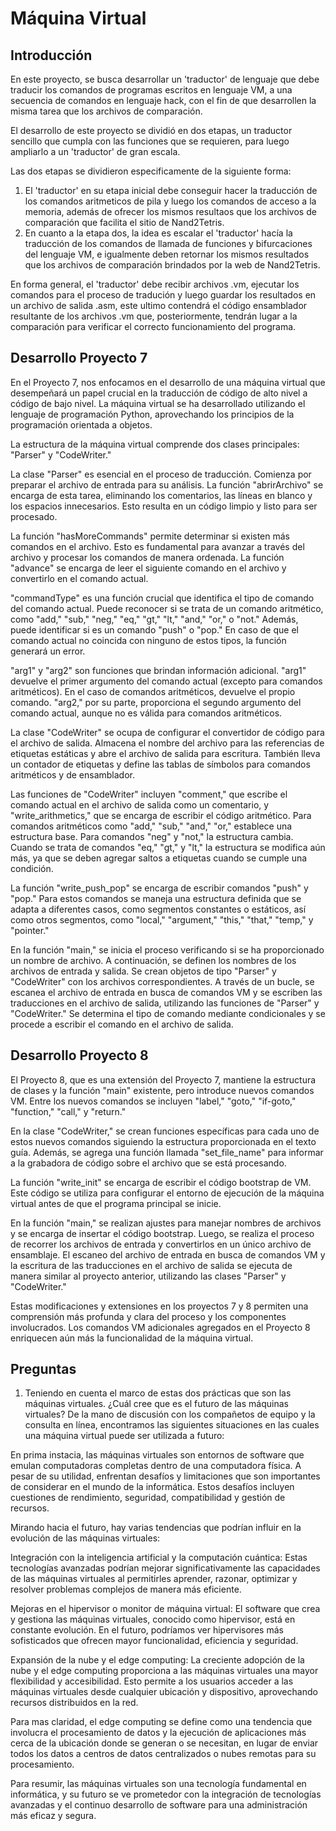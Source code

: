 # Máquina Virtual 
## Introducción
En este proyecto, se busca desarrollar un 'traductor' de lenguaje que debe traducir los comandos de programas escritos en lenguaje VM, a una secuencia de comandos en lenguaje hack, con el fin de que desarrollen la misma tarea que los archivos de comparación.  

El desarrollo de este proyecto se dividió en dos etapas, un traductor sencillo que cumpla con las funciones que se requieren, para luego ampliarlo a un 'traductor' de gran escala.

Las dos etapas se dividieron especificamente de la siguiente forma:
1. El 'traductor' en su etapa inicial debe conseguir hacer la traducción de los comandos aritmeticos de pila y luego los comandos de acceso a la memoria, además de ofrecer los mismos resultaos que los archivos de comparación que facilita el sitio de Nand2Tetris. 
2. En cuanto a la etapa dos, la idea es escalar el 'traductor' hacía la traducción de los comandos de llamada de funciones y bifurcaciones del lenguaje VM, e igualmente deben retornar los mismos resultados que los archivos de comparación brindados por la web de Nand2Tetris.

En forma general, el 'traductor' debe recibir archivos .vm, ejecutar los comandos para el proceso de tradución y luego guardar los resultados en un archivo de salida .asm, este ultimo contendrá el código ensamblador resultante de los archivos .vm que, posteriormente, tendrán lugar a la comparación para verificar el correcto funcionamiento del programa.   

## Desarrollo Proyecto 7

En el Proyecto 7, nos enfocamos en el desarrollo de una máquina virtual que desempeñará un papel crucial en la traducción de código de alto nivel a código de bajo nivel. La máquina virtual se ha desarrollado utilizando el lenguaje de programación Python, aprovechando los principios de la programación orientada a objetos.

La estructura de la máquina virtual comprende dos clases principales: "Parser" y "CodeWriter."

La clase "Parser" es esencial en el proceso de traducción. Comienza por preparar el archivo de entrada para su análisis. La función "abrirArchivo" se encarga de esta tarea, eliminando los comentarios, las líneas en blanco y los espacios innecesarios. Esto resulta en un código limpio y listo para ser procesado.

La función "hasMoreCommands" permite determinar si existen más comandos en el archivo. Esto es fundamental para avanzar a través del archivo y procesar los comandos de manera ordenada. La función "advance" se encarga de leer el siguiente comando en el archivo y convertirlo en el comando actual.

"commandType" es una función crucial que identifica el tipo de comando del comando actual. Puede reconocer si se trata de un comando aritmético, como "add," "sub," "neg," "eq," "gt," "lt," "and," "or," o "not." Además, puede identificar si es un comando "push" o "pop." En caso de que el comando actual no coincida con ninguno de estos tipos, la función generará un error.

"arg1" y "arg2" son funciones que brindan información adicional. "arg1" devuelve el primer argumento del comando actual (excepto para comandos aritméticos). En el caso de comandos aritméticos, devuelve el propio comando. "arg2," por su parte, proporciona el segundo argumento del comando actual, aunque no es válida para comandos aritméticos.

La clase "CodeWriter" se ocupa de configurar el convertidor de código para el archivo de salida. Almacena el nombre del archivo para las referencias de etiquetas estáticas y abre el archivo de salida para escritura. También lleva un contador de etiquetas y define las tablas de símbolos para comandos aritméticos y de ensamblador.

Las funciones de "CodeWriter" incluyen "comment," que escribe el comando actual en el archivo de salida como un comentario, y "write_arithmetics," que se encarga de escribir el código aritmético. Para comandos aritméticos como "add," "sub," "and," "or," establece una estructura base. Para comandos "neg" y "not," la estructura cambia. Cuando se trata de comandos "eq," "gt," y "lt," la estructura se modifica aún más, ya que se deben agregar saltos a etiquetas cuando se cumple una condición.

La función "write_push_pop" se encarga de escribir comandos "push" y "pop." Para estos comandos se maneja una estructura definida que se adapta a diferentes casos, como segmentos constantes o estáticos, así como otros segmentos, como "local," "argument," "this," "that," "temp," y "pointer."

En la función "main," se inicia el proceso verificando si se ha proporcionado un nombre de archivo. A continuación, se definen los nombres de los archivos de entrada y salida. Se crean objetos de tipo "Parser" y "CodeWriter" con los archivos correspondientes. A través de un bucle, se escanea el archivo de entrada en busca de comandos VM y se escriben las traducciones en el archivo de salida, utilizando las funciones de "Parser" y "CodeWriter." Se determina el tipo de comando mediante condicionales y se procede a escribir el comando en el archivo de salida.

## Desarrollo Proyecto 8

El Proyecto 8, que es una extensión del Proyecto 7, mantiene la estructura de clases y la función "main" existente, pero introduce nuevos comandos VM. Entre los nuevos comandos se incluyen "label," "goto," "if-goto," "function," "call," y "return."

En la clase "CodeWriter," se crean funciones específicas para cada uno de estos nuevos comandos siguiendo la estructura proporcionada en el texto guía. Además, se agrega una función llamada "set_file_name" para informar a la grabadora de código sobre el archivo que se está procesando.

La función "write_init" se encarga de escribir el código bootstrap de VM. Este código se utiliza para configurar el entorno de ejecución de la máquina virtual antes de que el programa principal se inicie.

En la función "main," se realizan ajustes para manejar nombres de archivos y se encarga de insertar el código bootstrap. Luego, se realiza el proceso de recorrer los archivos de entrada y convertirlos en un único archivo de ensamblaje. El escaneo del archivo de entrada en busca de comandos VM y la escritura de las traducciones en el archivo de salida se ejecuta de manera similar al proyecto anterior, utilizando las clases "Parser" y "CodeWriter."

Estas modificaciones y extensiones en los proyectos 7 y 8 permiten una comprensión más profunda y clara del proceso y los componentes involucrados. Los comandos VM adicionales agregados en el Proyecto 8 enriquecen aún más la funcionalidad de la máquina virtual. 

## Preguntas
1. Teniendo en cuenta el marco de estas dos prácticas que son las máquinas virtuales. ¿Cuál cree que es el futuro de las máquinas virtuales?
De la mano de discusión con los compañetos de equipo y la consulta en línea, encontramos las siguientes situaciones en las cuales una máquina virtual puede ser utilizada a futuro:

En prima instacia, las máquinas virtuales son entornos de software que emulan computadoras completas dentro de una computadora física. A pesar de su utilidad, enfrentan desafíos y limitaciones que son importantes de considerar en el mundo de la informática. Estos desafíos incluyen cuestiones de rendimiento, seguridad, compatibilidad y gestión de recursos.

Mirando hacia el futuro, hay varias tendencias que podrían influir en la evolución de las máquinas virtuales:

Integración con la inteligencia artificial y la computación cuántica: Estas tecnologías avanzadas podrían mejorar significativamente las capacidades de las máquinas virtuales al permitirles aprender, razonar, optimizar y resolver problemas complejos de manera más eficiente.

Mejoras en el hipervisor o monitor de máquina virtual: El software que crea y gestiona las máquinas virtuales, conocido como hipervisor, está en constante evolución. En el futuro, podríamos ver hipervisores más sofisticados que ofrecen mayor funcionalidad, eficiencia y seguridad.

Expansión de la nube y el edge computing: La creciente adopción de la nube y el edge computing proporciona a las máquinas virtuales una mayor flexibilidad y accesibilidad. Esto permite a los usuarios acceder a las máquinas virtuales desde cualquier ubicación y dispositivo, aprovechando recursos distribuidos en la red.

Para mas claridad, el edge computing se define como una tendencia que involucra el procesamiento de datos y la ejecución de aplicaciones más cerca de la ubicación donde se generan o se necesitan, en lugar de enviar todos los datos a centros de datos centralizados o nubes remotas para su procesamiento.

Para resumir, las máquinas virtuales son una tecnología fundamental en informática, y su futuro se ve prometedor con la integración de tecnologías avanzadas y el continuo desarrollo de software para una administración más eficaz y segura.
